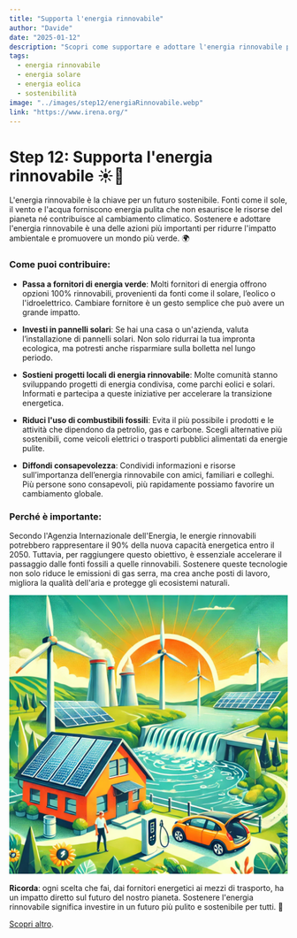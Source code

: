 ```yaml
---
title: "Supporta l'energia rinnovabile"
author: "Davide"
date: "2025-01-12"
description: "Scopri come supportare e adottare l'energia rinnovabile per ridurre l'impatto ambientale e contribuire a un futuro sostenibile."
tags:
  - energia rinnovabile
  - energia solare
  - energia eolica
  - sostenibilità
image: "../images/step12/energiaRinnovabile.webp"
link: "https://www.irena.org/"
---
```

# Step 12: Supporta l'energia rinnovabile ☀️💨

L'energia rinnovabile è la chiave per un futuro sostenibile. Fonti come il sole, il vento e l'acqua forniscono energia pulita che non esaurisce le risorse del pianeta né contribuisce al cambiamento climatico. Sostenere e adottare l'energia rinnovabile è una delle azioni più importanti per ridurre l'impatto ambientale e promuovere un mondo più verde. 🌍

### Come puoi contribuire:

- **Passa a fornitori di energia verde**: Molti fornitori di energia offrono opzioni 100% rinnovabili, provenienti da fonti come il solare, l’eolico o l'idroelettrico. Cambiare fornitore è un gesto semplice che può avere un grande impatto.
  
- **Investi in pannelli solari**: Se hai una casa o un'azienda, valuta l’installazione di pannelli solari. Non solo ridurrai la tua impronta ecologica, ma potresti anche risparmiare sulla bolletta nel lungo periodo.

- **Sostieni progetti locali di energia rinnovabile**: Molte comunità stanno sviluppando progetti di energia condivisa, come parchi eolici e solari. Informati e partecipa a queste iniziative per accelerare la transizione energetica.

- **Riduci l'uso di combustibili fossili**: Evita il più possibile i prodotti e le attività che dipendono da petrolio, gas e carbone. Scegli alternative più sostenibili, come veicoli elettrici o trasporti pubblici alimentati da energie pulite.

- **Diffondi consapevolezza**: Condividi informazioni e risorse sull’importanza dell’energia rinnovabile con amici, familiari e colleghi. Più persone sono consapevoli, più rapidamente possiamo favorire un cambiamento globale.

### Perché è importante:

Secondo l'Agenzia Internazionale dell'Energia, le energie rinnovabili potrebbero rappresentare il 90% della nuova capacità energetica entro il 2050. Tuttavia, per raggiungere questo obiettivo, è essenziale accelerare il passaggio dalle fonti fossili a quelle rinnovabili. Sostenere queste tecnologie non solo riduce le emissioni di gas serra, ma crea anche posti di lavoro, migliora la qualità dell'aria e protegge gli ecosistemi naturali.

![Energia rinnovabile](../images/step12/energiaRinnovabile.webp)

**Ricorda**: ogni scelta che fai, dai fornitori energetici ai mezzi di trasporto, ha un impatto diretto sul futuro del nostro pianeta. Sostenere l'energia rinnovabile significa investire in un futuro più pulito e sostenibile per tutti. 🌱

[Scopri altro](https://www.irena.org/).
